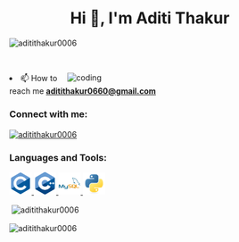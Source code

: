 <h1 align="center">Hi 👋, I'm Aditi Thakur</h1>
<p align="left"> <img src="https://komarev.com/ghpvc/?username=aditithakur0006&label=Profile%20views&color=0e75b6&style=flat" alt="aditithakur0006" /> </p>

<p align="left"> <a href="https://twitter.com/" target="blank"><img src="https://img.shields.io/twitter/follow/?logo=twitter&style=for-the-badge" alt="" /></a> </p>
<img align="right" alt="coding" width="400" src="https://media.tenor.com/S59bPkT0pqcAAAAC/programming.gif"
- 🌱 I’m currently learning **Machine Learning,Web Development**

- 📫 How to reach me **aditithakur0660@gmail.com**

<h3 align="left">Connect with me:</h3>
<p align="left">
<a href="https://kaggle.com/aditithakur0006" target="blank"><img align="center" src="https://raw.githubusercontent.com/rahuldkjain/github-profile-readme-generator/master/src/images/icons/Social/kaggle.svg" alt="aditithakur0006" height="30" width="40" /></a>
</p>

<h3 align="left">Languages and Tools:</h3>
<p align="left"> <a href="https://www.cprogramming.com/" target="_blank" rel="noreferrer"> <img src="https://raw.githubusercontent.com/devicons/devicon/master/icons/c/c-original.svg" alt="c" width="40" height="40"/> </a> <a href="https://www.w3schools.com/cpp/" target="_blank" rel="noreferrer"> <img src="https://raw.githubusercontent.com/devicons/devicon/master/icons/cplusplus/cplusplus-original.svg" alt="cplusplus" width="40" height="40"/> </a> <a href="https://www.mysql.com/" target="_blank" rel="noreferrer"> <img src="https://raw.githubusercontent.com/devicons/devicon/master/icons/mysql/mysql-original-wordmark.svg" alt="mysql" width="40" height="40"/> </a> <a href="https://www.python.org" target="_blank" rel="noreferrer"> <img src="https://raw.githubusercontent.com/devicons/devicon/master/icons/python/python-original.svg" alt="python" width="40" height="40"/> </a> </p>

<p>&nbsp;<img align="center" src="https://github-readme-stats.vercel.app/api?username=aditithakur0006&show_icons=true&locale=en" alt="aditithakur0006" /></p>

<p><img align="center" src="https://github-readme-streak-stats.herokuapp.com/?user=aditithakur0006&" alt="aditithakur0006" /></p>


